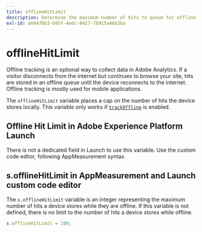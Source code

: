 ```yaml
---
title: offlineHitLimit
description: Determine the maximum number of hits to queue for offline tracking.
exl-id: de6478b3-b95f-4edc-8427-7b915a46b3ba
---
```

# offlineHitLimit

Offline tracking is an optional way to collect data in Adobe Analytics. If a visitor disconnects from the internet but continues to browse your site, hits are stored in an offline queue until the device reconnects to the internet. Offline tracking is mostly used for mobile applications.

The `offlineHitLimit` variable places a cap on the number of hits the device stores locally. This variable only works if [`trackOffline`](trackoffline.md) is enabled.

## Offline Hit Limit in Adobe Experience Platform Launch

There is not a dedicated field in Launch to use this variable. Use the custom code editor, following AppMeasurement syntax.

## s.offlineHitLimit in AppMeasurement and Launch custom code editor

The `s.offlineHitLimit` variable is an integer representing the maximum number of hits a device stores while they are offline. If this variable is not defined, there is no limit to the number of hits a device stores while offline.

```js
s.offlineHitLimit = 100;
```
